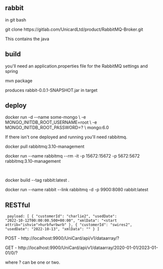 rabbit
------
<p>in git bash</p>
<p>git clone https://gitlab.com/UnicardLtd/product/RabbitMQ-Broker.git</p>
<p>This contains the java</p>

build
-----

<p>you'll need an application.properties file for the RabbitMQ settings and spring</p>
<p>mvn package</p>

<p>produces rabbit-0.0.1-SNAPSHOT.jar in target</p>


deploy
------
<p>docker run -d --name some-mongo \
	-e MONGO_INITDB_ROOT_USERNAME=root \
	-e MONGO_INITDB_ROOT_PASSWORD=? \
	mongo:6.0
</p>
<p>If there isn't one deployed and running you'll need rabbitmq.</p>
<p>docker pull rabbitmq:3.10-management</p>
<p>docker run --name rabbitmq --rm -it -p 15672:15672 -p 5672:5672 rabbitmq:3.10-management</p>
<br>
<p>docker build --tag rabbit:latest .</p>
<p>docker run --name rabbit --link rabbitmq -d -p 9900:8080 rabbit:latest</p>


RESTful
-------
<code> payload:
[
    {
        "customerId": "charlie2",
        "usedDate": "2022-10-12T00:00:00.500+00:00",
        "xmlData": "<start attrib=\"ishvie\">hurbfwrbwrb</start>"
    },
    {
        "customerId": "swires2",
        "usedDate": "2022-10-13",
        "xmlData": "<start></start>"
    }
]
</code>
<p>POST - http://localhost:9900/UniCard/api/v1/dataarray/?</p>
<p>GET - http://localhost:9900/UniCard/api/v1/dataarray/2020-01-01/2023-01-01/0/?</p>
<p> where ? can be one or two.</p>

